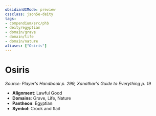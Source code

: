 ```yaml
---
obsidianUIMode: preview
cssclass: json5e-deity
tags:
- compendium/src/phb
- deity/egyptian
- domain/grave
- domain/life
- domain/nature
aliases: ["Osiris"]
---
```

# Osiris
*Source: Player's Handbook p. 299, Xanathar's Guide to Everything p. 19* 

- **Alignment**: Lawful Good
- **Domains**: Grave, Life, Nature
- **Pantheon**: Egyptian
- **Symbol**: Crook and flail